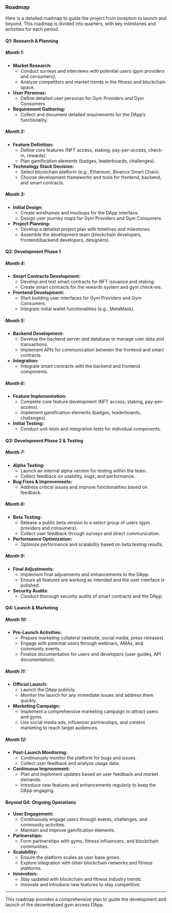 ### Roadmap

Here is a detailed roadmap to guide the project from inception to launch and beyond. This roadmap is divided into quarters, with key milestones and activities for each period.

#### **Q1: Research & Planning**

##### **Month 1:**
- **Market Research:**
  - Conduct surveys and interviews with potential users (gym providers and consumers).
  - Analyze competitors and market trends in the fitness and blockchain space.
- **User Personas:**
  - Define detailed user personas for Gym Providers and Gym Consumers.
- **Requirement Gathering:**
  - Collect and document detailed requirements for the DApp’s functionality.

##### **Month 2:**
- **Feature Definition:**
  - Define core features (NFT access, staking, pay-per-access, check-in, rewards).
  - Plan gamification elements (badges, leaderboards, challenges).
- **Technology Stack Decision:**
  - Select blockchain platform (e.g., Ethereum, Binance Smart Chain).
  - Choose development frameworks and tools for frontend, backend, and smart contracts.

##### **Month 3:**
- **Initial Design:**
  - Create wireframes and mockups for the DApp interface.
  - Design user journey maps for Gym Providers and Gym Consumers.
- **Project Planning:**
  - Develop a detailed project plan with timelines and milestones.
  - Assemble the development team (blockchain developers, frontend/backend developers, designers).

#### **Q2: Development Phase 1**

##### **Month 4:**
- **Smart Contracts Development:**
  - Develop and test smart contracts for NFT issuance and staking.
  - Create smart contracts for the rewards system and gym check-ins.
- **Frontend Development:**
  - Start building user interfaces for Gym Providers and Gym Consumers.
  - Integrate initial wallet functionalities (e.g., MetaMask).

##### **Month 5:**
- **Backend Development:**
  - Develop the backend server and database to manage user data and transactions.
  - Implement APIs for communication between the frontend and smart contracts.
- **Integration:**
  - Integrate smart contracts with the backend and frontend components.

##### **Month 6:**
- **Feature Implementation:**
  - Complete core feature development (NFT access, staking, pay-per-access).
  - Implement gamification elements (badges, leaderboards, challenges).
- **Initial Testing:**
  - Conduct unit tests and integration tests for individual components.

#### **Q3: Development Phase 2 & Testing**

##### **Month 7:**
- **Alpha Testing:**
  - Launch an internal alpha version for testing within the team.
  - Collect feedback on usability, bugs, and performance.
- **Bug Fixes & Improvements:**
  - Address critical issues and improve functionalities based on feedback.

##### **Month 8:**
- **Beta Testing:**
  - Release a public beta version to a select group of users (gym providers and consumers).
  - Collect user feedback through surveys and direct communication.
- **Performance Optimization:**
  - Optimize performance and scalability based on beta testing results.

##### **Month 9:**
- **Final Adjustments:**
  - Implement final adjustments and enhancements to the DApp.
  - Ensure all features are working as intended and the user interface is polished.
- **Security Audits:**
  - Conduct thorough security audits of smart contracts and the DApp.

#### **Q4: Launch & Marketing**

##### **Month 10:**
- **Pre-Launch Activities:**
  - Prepare marketing collateral (website, social media, press releases).
  - Engage with potential users through webinars, AMAs, and community events.
  - Finalize documentation for users and developers (user guides, API documentation).

##### **Month 11:**
- **Official Launch:**
  - Launch the DApp publicly.
  - Monitor the launch for any immediate issues and address them quickly.
- **Marketing Campaign:**
  - Implement a comprehensive marketing campaign to attract users and gyms.
  - Use social media ads, influencer partnerships, and content marketing to reach target audiences.

##### **Month 12:**
- **Post-Launch Monitoring:**
  - Continuously monitor the platform for bugs and issues.
  - Collect user feedback and analyze usage data.
- **Continuous Improvement:**
  - Plan and implement updates based on user feedback and market demands.
  - Introduce new features and enhancements regularly to keep the DApp engaging.

#### **Beyond Q4: Ongoing Operations**

- **User Engagement:**
  - Continuously engage users through events, challenges, and community activities.
  - Maintain and improve gamification elements.
- **Partnerships:**
  - Form partnerships with gyms, fitness influencers, and blockchain communities.
- **Scalability:**
  - Ensure the platform scales as user base grows.
  - Explore integration with other blockchain networks and fitness platforms.
- **Innovation:**
  - Stay updated with blockchain and fitness industry trends.
  - Innovate and introduce new features to stay competitive.

---

This roadmap provides a comprehensive plan to guide the development and launch of the decentralized gym access DApp.